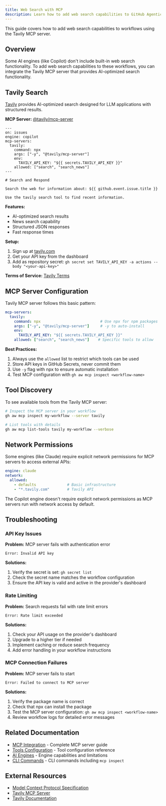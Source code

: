 ```yaml
---
title: Web Search with MCP
description: Learn how to add web search capabilities to GitHub Agentic Workflows using Tavily MCP server.
---
```


This guide covers how to add web search capabilities to workflows using the Tavily MCP server.

## Overview

Some AI engines (like Copilot) don't include built-in web search functionality. To add web search capabilities to these workflows, you can integrate the Tavily MCP server that provides AI-optimized search functionality.

## Tavily Search

[Tavily](https://tavily.com/) provides AI-optimized search designed for LLM applications with structured results.

**MCP Server:** [@tavily/mcp-server](https://github.com/tavily-ai/tavily-mcp-server)

```aw
---
on: issues
engine: copilot
mcp-servers:
  tavily:
    command: npx
    args: ["-y", "@tavily/mcp-server"]
    env:
      TAVILY_API_KEY: "${{ secrets.TAVILY_API_KEY }}"
    allowed: ["search", "search_news"]
---

# Search and Respond

Search the web for information about: ${{ github.event.issue.title }}

Use the tavily search tool to find recent information.
```

**Features:**
- AI-optimized search results
- News search capability
- Structured JSON responses
- Fast response times

**Setup:**
1. Sign up at [tavily.com](https://tavily.com/)
2. Get your API key from the dashboard
3. Add as repository secret: `gh secret set TAVILY_API_KEY -a actions --body "<your-api-key>"`

**Terms of Service:** [Tavily Terms](https://tavily.com/terms)

## MCP Server Configuration

Tavily MCP server follows this basic pattern:

```yaml
mcp-servers:
  tavily:
    command: npx                           # Use npx for npm packages
    args: ["-y", "@tavily/mcp-server"]     # -y to auto-install
    env:
      TAVILY_API_KEY: "${{ secrets.TAVILY_API_KEY }}"
    allowed: ["search", "search_news"]    # Specific tools to allow
```

**Best Practices:**
1. Always use the `allowed` list to restrict which tools can be used
2. Store API keys in GitHub Secrets, never commit them
3. Use `-y` flag with npx to ensure automatic installation
4. Test MCP configuration with `gh aw mcp inspect <workflow-name>`

## Tool Discovery

To see available tools from the Tavily MCP server:

```bash
# Inspect the MCP server in your workflow
gh aw mcp inspect my-workflow --server tavily

# List tools with details
gh aw mcp list-tools tavily my-workflow --verbose
```

## Network Permissions

Some engines (like Claude) require explicit network permissions for MCP servers to access external APIs:

```yaml
engine: claude
network:
  allowed:
    - defaults              # Basic infrastructure
    - "*.tavily.com"        # Tavily API
```

The Copilot engine doesn't require explicit network permissions as MCP servers run with network access by default.

## Troubleshooting

### API Key Issues

**Problem:** MCP server fails with authentication error
```
Error: Invalid API key
```

**Solutions:**
1. Verify the secret is set: `gh secret list`
2. Check the secret name matches the workflow configuration
3. Ensure the API key is valid and active in the provider's dashboard

### Rate Limiting

**Problem:** Search requests fail with rate limit errors
```
Error: Rate limit exceeded
```

**Solutions:**
1. Check your API usage on the provider's dashboard
2. Upgrade to a higher tier if needed
3. Implement caching or reduce search frequency
4. Add error handling in your workflow instructions

### MCP Connection Failures

**Problem:** MCP server fails to start
```
Error: Failed to connect to MCP server
```

**Solutions:**
1. Verify the package name is correct
2. Check that npx can install the package
3. Test the MCP server configuration: `gh aw mcp inspect <workflow-name>`
4. Review workflow logs for detailed error messages

## Related Documentation

- [MCP Integration](/gh-aw/guides/mcps/) - Complete MCP server guide
- [Tools Configuration](/gh-aw/reference/tools/) - Tool configuration reference
- [AI Engines](/gh-aw/reference/engines/) - Engine capabilities and limitations
- [CLI Commands](/gh-aw/tools/cli/) - CLI commands including `mcp inspect`

## External Resources

- [Model Context Protocol Specification](https://github.com/modelcontextprotocol/specification)
- [Tavily MCP Server](https://github.com/tavily-ai/tavily-mcp-server)
- [Tavily Documentation](https://tavily.com/)

